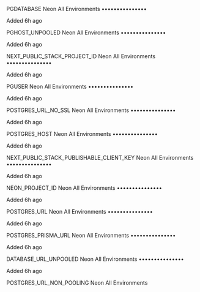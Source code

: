 PGDATABASE
Neon
All Environments
•••••••••••••••

Added 6h ago


PGHOST_UNPOOLED
Neon
All Environments
•••••••••••••••

Added 6h ago


NEXT_PUBLIC_STACK_PROJECT_ID
Neon
All Environments
•••••••••••••••

Added 6h ago


PGUSER
Neon
All Environments
•••••••••••••••

Added 6h ago


POSTGRES_URL_NO_SSL
Neon
All Environments
•••••••••••••••

Added 6h ago


POSTGRES_HOST
Neon
All Environments
•••••••••••••••

Added 6h ago


NEXT_PUBLIC_STACK_PUBLISHABLE_CLIENT_KEY
Neon
All Environments
•••••••••••••••

Added 6h ago


NEON_PROJECT_ID
Neon
All Environments
•••••••••••••••

Added 6h ago


POSTGRES_URL
Neon
All Environments
•••••••••••••••

Added 6h ago


POSTGRES_PRISMA_URL
Neon
All Environments
•••••••••••••••

Added 6h ago


DATABASE_URL_UNPOOLED
Neon
All Environments
•••••••••••••••

Added 6h ago


POSTGRES_URL_NON_POOLING
Neon
All Environments
